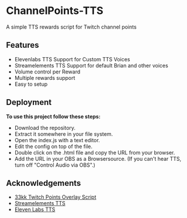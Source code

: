 # ChannelPoints-TTS
A simple TTS rewards script for Twitch channel points

## Features

- Elevenlabs TTS Support for Custom TTS Voices
- Streamelements TTS Support for default Brian and other voices
- Volume control per Reward
- Multiple rewards support
- Easy to setup


## Deployment
**To use this project follow these steps:**

  - Download the repository.
  - Extract it somewhere in your file system.
  - Open the index.js with a text editor.
  - Edit the config on top of the file.
  - Double click on the .html file and copy the URL from your browser.
  - Add the URL in your OBS as a Browsersource. (If you can't hear TTS, turn off "Control Audio via OBS".)


## Acknowledgements

 - [33kk Twitch Points Overlay Script](https://github.com/33kk/twitch-points-overlay)
 - [Streamelements TTS](https://streamelements.com/)
 - [Eleven Labs TTS](https://beta.elevenlabs.io/)
